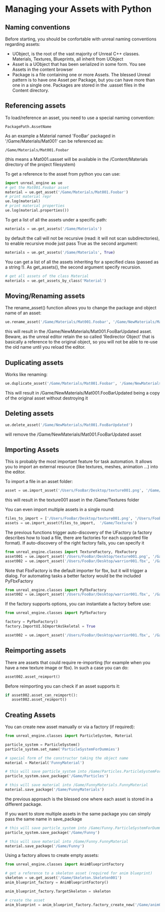 Managing your Assets with Python
=

Naming conventions
-

Before starting, you should be confortable with unreal naming conventions regarding assets:

* UObject, is the root of the vast majority of Unreal C++ classes. Materials, Textures, Blueprints, all inherit from UObject
* Asset is a UObject that has been serialized in some form. You see Assets in the content browser
* Package is a file containing one or more Assets. The blessed Unreal pattern is to have one Asset per Package, but you can have more than one in a single one. Packages are stored in the .uasset files in the Content directory.


Referencing assets
-

To load/reference an asset, you need to use a special naming convention:

```
PackagePath.AssetName
```

As an example a Material named 'FooBar' packaged in '/Game/Materials/Mat001' can be referenced as:

```
/Game/Materials/Mat001.Foobar
```

(this means a Mat001.uasset will be available in the /Content/Materials directory of the project filesystem)


To get a reference to the asset from python you can use:

```python
import unreal_engine as ue
# get the Mat001.Foobar asset
material = ue.get_asset('/Game/Materials/Mat001.Foobar')
# print material repr
ue.log(material)
# print material properties
ue.log(material.properties())
```

To get a list of all the assets under a specific path:

```python
materials = ue.get_assets('/Game/Materials')
```

by default the call will not be recursive (read: it will not scan subdirectories), to enable recursive mode just pass True as the second argument:

```python
materials = ue.get_assets('/Game/Materials', True)
```

You can get a list of all the assets inheriting for a specified class (passed as a string !). As get_assets(), the second argument specify recursion.

```python
# get all assets of the class Material
materials = ue.get_assets_by_class('Material')
```

Moving/Renaming assets
-

The rename_asset() function allows you to change the package and object name of an asset:

```python
ue.rename_asset('/Game/Materials/Mat001.Foobar', '/Game/NewMaterials/Mat001', 'FooBarUpdated')
```

this will result in the /Game/NewMaterials/Mat001.FooBarUpdated asset. Beware, as the unreal editor retain the so called 'Redirector Object' that is basically a reference to the original object, so you will not be able to re-use the old name until you reload the editor.

Duplicating assets
-

Works like renaming:

```python
ue.duplicate_asset('/Game/Materials/Mat001.Foobar', '/Game/NewMaterials/Mat001', 'FooBarUpdated')
```

This will result in /Game/NewMaterials/Mat001.FooBarUpdated being a copy of the original asset without destroying it

Deleting assets
-

```python
ue.delete_asset('/Game/NewMaterials/Mat001.FooBarUpdated')
```

will remove the /Game/NewMaterials/Mat001.FooBarUpdated asset


Importing Assets
-

This is probably the most important feature for task automation. It allows you to import an external resource (like textures, meshes, animation ...) into the editor.

To import a file in an asset folder:

```python
asset = ue.import_asset('/Users/FooBar/Desktop/texture001.png', '/Game/Textures')
```

this will result in the texture001 asset in the /Game/Textures folder

You can even import multiple assets in a single round:

```python
files_to_import = ['/Users/FooBar/Desktop/texture001.png', '/Users/FooBar/Desktop/texture002.png', '/Users/FooBar/Desktop/texture001.png', '/Users/FooBar/Desktop/texture003,png']
assets = ue.import_asset(files_to_import,  '/Game/Textures')
```

The previous functions trigger auto-discovery of the UFactory (a factory describes how to load a file, there are factories for each supported file format). If auto-discovery of the right factory fails, you can specify it

```python
from unreal_engine.classes import TextureFactory, FbxFactory
asset001 = ue.import_asset('/Users/FooBar/Desktop/texture001.png', '/Game/Textures', TextureFactory)
asset002 = ue.import_asset('/Users/FooBar/Desktop/warrior001.fbx', '/Game/Meshes', FbxFactory)
```

Note that FbxFactory is the default importer for fbx, but it will trigger a dialog. For automating tasks a better factory would be the included PyFbxFactory

```python
from unreal_engine.classes import PyFbxFactory
asset002 = ue.import_asset('/Users/FooBar/Desktop/warrior001.fbx', '/Game/Meshes', PyFbxFactory)
```

If the factory supports options, you can instantiate a factory before use:

```python
from unreal_engine.classes import PyFbxFactory

factory = PyFbxFactory()
factory.ImportUI.bImportAsSkeletal = True

asset002 = ue.import_asset('/Users/FooBar/Desktop/warrior001.fbx', '/Game/Meshes', factory)
```

Reimporting assets
-

There are assets that could require re-importing (for example when you have a new texture image or fbx). In such a case you can do:

```python
asset002.asset_reimport()
```

Before reimporting you can check if an asset supports it:

```python
if asset002.asset_can_reimport():
   asset002.asset_reimport()
```

Creating Assets
-

You can create new asset manually or via a factory (if required):

```python
from unreal_engine.classes import ParticleSystem, Material

particle_system = ParticleSystem()
particle_system.set_name('ParticleSystemForDummies')

# special form of the constructor taking the object name
material = Material('FunnyMaterial')

# this will save particle_system into /Game/Particles.ParticleSystemForDummies
particle_system.save_package('/Game/Particles')

# this will save material into /Game/FunnyMaterials.FunnyMaterial
material.save_package('/Game/FunnyMaterials')
```

the previous approach is the blessed one where each asset is stored in a different package.

If you want to store multiple assets in the same package you can simply pass the same name in save_package

```python
# this will save particle_system into /Game/Funny.ParticleSystemForDummies
particle_system.save_package('/Game/Funny')

# this will save material into /Game/Funny.FunnyMaterial
material.save_package('/Game/Funny')
```

Using a factory allows to create empty assets:

```python
from unreal_engine.classes import AnimBlueprintFactory

# get a reference to a skeleton asset (required for anim blueprint)
skeleton = ue.get_asset('/Game/Skeleton.Skeleton001')
anim_blueprint_factory = AnimBlueprintFactory()

anim_blueprint_factory.TargetSkeleton = skeleton

# create the asset
anim_blueprint = anim_blueprint_factory.factory_create_new('/Game/anim001')
```
